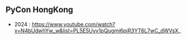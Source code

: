 ## PyCon HongKong
* 2024 : https://www.youtube.com/watch?v=N4bUdwhYw_w&list=PL5E5Uyv1pQugmi6piR3YT6L7wC_dWVsX_
